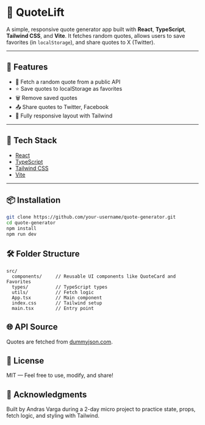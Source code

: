 # 🧠 QuoteLift

A simple, responsive quote generator app built with **React**, **TypeScript**, **Tailwind CSS**, and **Vite**. It fetches random quotes, allows users to save favorites (in `localStorage`), and share quotes to X (Twitter).

<!-- ![screenshot](./screenshot.png) -->

---

## 🚀 Features

- 📝 Fetch a random quote from a public API
- ⭐ Save quotes to localStorage as favorites
- 🗑️ Remove saved quotes
- 📤 Share quotes to Twitter, Facebook
- 📱 Fully responsive layout with Tailwind

---

## 🔧 Tech Stack

- [React](https://reactjs.org/)
- [TypeScript](https://www.typescriptlang.org/)
- [Tailwind CSS](https://tailwindcss.com/)
- [Vite](https://vitejs.dev/)

---

## 📦 Installation

```bash
git clone https://github.com/your-username/quote-generator.git
cd quote-generator
npm install
npm run dev
```

## 🛠 Folder Structure
```less
src/
  components/     // Reusable UI components like QuoteCard and Favorites
  types/          // TypeScript types
  utils/          // Fetch logic
  App.tsx         // Main component
  index.css       // Tailwind setup
  main.tsx        // Entry point
```

## 🌐 API Source
Quotes are fetched from [dummyjson.com](https://dummyjson.com/quotes/random).

## 📜 License
MIT — Feel free to use, modify, and share!

## 🙌 Acknowledgments
Built by Andras Varga during a 2-day micro project to practice state, props, fetch logic, and styling with Tailwind.